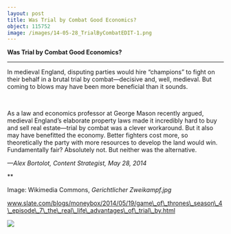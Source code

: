```yaml
---
layout: post
title: Was Trial by Combat Good Economics?
object: 115752
image: /images/14-05-28_TrialByCombatEDIT-1.png
---
```

**Was Trial by Combat Good Economics?**

****

In medieval England, disputing parties would hire “champions” to fight on their behalf in a brutal trial by combat—decisive and, well, medieval. But coming to blows may have been more beneficial than it sounds.

 

As a law and economics professor at George Mason recently argued, medieval England’s elaborate property laws made it incredibly hard to buy and sell real estate—trial by combat was a clever workaround. But it also may have benefitted the economy. Better fighters cost more, so theoretically the party with more resources to develop the land would win. Fundamentally fair? Absolutely not. But neither was the alternative.

*—Alex Bortolot, Content Strategist, May 28, 2014*

**

Image: Wikimedia Commons, *Gerichtlicher Zweikampf.jpg*

www.slate.com/blogs/moneybox/2014/05/19/game\_of\_thrones\_season\_4\_episode\_7\_the\_real\_life\_advantages\_of\_trial\_by.html

![]({{siteurl.base}}/images/14-05-28_TrialByCombatEDIT-1.png)
